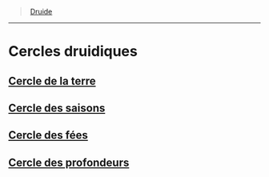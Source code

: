 ﻿---
!GenericItem
Id: druid_hd.md#cercles-druidiques
ParentLink: druid_hd.md#druide
Name: Cercles druidiques
ParentName: Druide
NameLevel: 1
Attributes:
  Name: Cercles druidiques
  Markdown: >+
    # <!--Name-->Cercles druidiques<!--/Name-->


    ## [Cercle de la terre](hd_druid_earth.md)


    ## [Cercle des saisons](hd_druid_seasons.md)


    ## [Cercle des fées](hd_druid_fairies.md)


    ## [Cercle des profondeurs](hd_druid_depths.md)

AttributesDictionary: >+
  Name: Cercles druidiques

  Markdown: >+

    # <!--Name-->Cercles druidiques<!--/Name-->





    ## [Cercle de la terre](hd_druid_earth.md)





    ## [Cercle des saisons](hd_druid_seasons.md)





    ## [Cercle des fées](hd_druid_fairies.md)





    ## [Cercle des profondeurs](hd_druid_depths.md)



---
> [Druide](hd_druid.md)

---

# Cercles druidiques

## [Cercle de la terre](hd_druid_earth.md)

## [Cercle des saisons](hd_druid_seasons.md)

## [Cercle des fées](hd_druid_fairies.md)

## [Cercle des profondeurs](hd_druid_depths.md)

